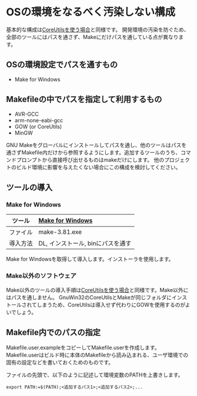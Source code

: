 # OSの環境をなるべく汚染しない構成

基本的な構成は[CoreUtilsを使う場合](./win1_coreutils.md)と同様です。
開発環境の汚染を防ぐため、全部のツールにはパスを通さず、Makeにだけパスを通している点が異なります。
## OSの環境設定でパスを通すもの
* Make for Windows
## Makefileの中でパスを指定して利用するもの
* AVR-GCC
* arm-none-eabi-gcc
* GOW (or CoreUtils)
* MinGW

GNU Makeをグローバルにインストールしてパスを通し、他のツールはパスを通さずMakefile内だけから参照するようにします。追加するツールのうち、コマンドプロンプトから直接呼び出せるものはmakeだけにします。
他のプロジェクトのビルド環境に影響を与えたくない場合にこの構成を検討してください。
## ツールの導入
### Make for Windows
| ツール   | [Make for Windows](http://gnuwin32.sourceforge.net/packages/make.htm)    
| -------- | :------------------------------------------ | 
| ファイル | make-3.81.exe          | 
| 導入方法 | DL, インストール, binにパスを通す        | 

Make for Windowsを取得して導入します。インストーラを使用します。
### Make以外のソフトウェア
Make以外のツールの導入手順は[CoreUtilsを使う場合](./win1_coreutils.md)と同様です。Make以外にはパスを通しません。
GnuWin32のCoreUtilsとMakeが同じフォルダにインストールされてしまうため、CoreUtilsは導入せず代わりにGOWを使用するのがよいでしょう。
## Makefile内でのパスの指定
Makefile.user.exampleをコピーしてMakefile.userを作成します。
Makefile.userはビルド時に本体のMakefileから読み込まれる、ユーザ環境での固有の設定などを書いておくためのものです。

ファイルの先頭で、以下のように記述して環境変数のPATHを上書きします。
```
export PATH:=$(PATH);<追加するパス1>;<追加するパス2>;...
```
